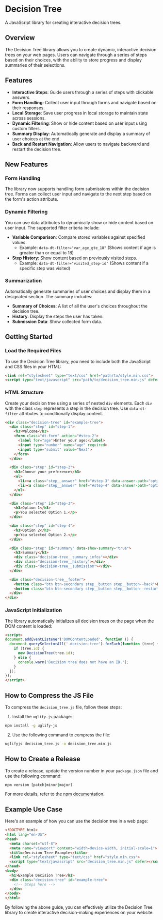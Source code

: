 # Decision Tree

A JavaScript library for creating interactive decision trees.

## Overview

The Decision Tree library allows you to create dynamic, interactive decision trees on your web pages. Users can navigate through a series of steps based on their choices, with the ability to store progress and display summaries of their selections.

## Features

- **Interactive Steps**: Guide users through a series of steps with clickable answers.
- **Form Handling**: Collect user input through forms and navigate based on their responses.
- **Local Storage**: Save user progress in local storage to maintain state across sessions.
- **Dynamic Filtering**: Show or hide content based on user input using custom filters.
- **Summary Display**: Automatically generate and display a summary of user choices at the end.
- **Back and Restart Navigation**: Allow users to navigate backward and restart the decision tree.

## New Features

### Form Handling

The library now supports handling form submissions within the decision tree. Forms can collect user input and navigate to the next step based on the form's action attribute.

### Dynamic Filtering

You can use data attributes to dynamically show or hide content based on user input. The supported filter criteria include:

- **Variable Comparison**: Compare stored variables against specified values.
  - Example: `data-dt-filter="var_age_gte_18"` (Shows content if age is greater than or equal to 18)
- **Step History**: Show content based on previously visited steps.
  - Example: `data-dt-filter="visited_step-id"` (Shows content if a specific step was visited)

### Summarization

Automatically generate summaries of user choices and display them in a designated section. The summary includes:

- **Summary of Choices**: A list of all the user's choices throughout the decision tree.
- **History**: Display the steps the user has taken.
- **Submission Data**: Show collected form data.

## Getting Started

### Load the Required Files

To use the Decision Tree library, you need to include both the JavaScript and CSS files in your HTML:

```html
<link rel="stylesheet" type="text/css" href="path/to/style.min.css">
<script type="text/javascript" src="path/to/decision_tree.min.js" defer></script>
```

### HTML Structure

Create your decision tree using a series of nested `div` elements. Each `div` with the class `step` represents a step in the decision tree. Use `data-dt-filter` attributes to conditionally display content.

```html
<div class="decision-tree" id="example-tree">
  <div class="step" id="step-1">
    <h3>Welcome</h3>
    <form class="dt-form" action="#step-2">
      <label for="age">Enter your age:</label>
      <input type="number" name="age" required>
      <input type="submit" value="Next">
    </form>
  </div>

  <div class="step" id="step-2">
    <h3>Choose your preference</h3>
    <ul>
      <li><a class="step__answer" href="#step-3" data-answer-path="option1">Option 1</a></li>
      <li><a class="step__answer" href="#step-4" data-answer-path="option2">Option 2</a></li>
    </ul>
  </div>

  <div class="step" id="step-3">
    <h3>Option 1</h3>
    <p>You selected Option 1.</p>
  </div>

  <div class="step" id="step-4">
    <h3>Option 2</h3>
    <p>You selected Option 2.</p>
  </div>

  <div class="step" id="summary" data-show-summary="true">
    <h3>Summary</h3>
    <div class="decision-tree__summary_infos"></div>
    <div class="decision-tree__history"></div>
    <div class="decision-tree__submission"></div>
  </div>

  <div class="decision-tree__footer">
    <button class="btn btn-secondary step__button step__button--back">Back</button>
    <button class="btn btn-secondary step__button step__button--restart">Restart</button>
  </div>
</div>
```

### JavaScript Initialization

The library automatically initializes all decision trees on the page when the DOM content is loaded:

```html
<script>
document.addEventListener('DOMContentLoaded', function () {
  document.querySelectorAll('.decision-tree').forEach(function (tree) {
    if (tree.id) {
      new DecisionTree(tree.id);
    } else {
      console.warn('Decision tree does not have an ID.');
    }
  });
});
</script>
```

## How to Compress the JS File

To compress the `decision_tree.js` file, follow these steps:

1. Install the `uglify-js` package:

```bash
npm install -g uglify-js
```

2. Use the following command to compress the file:

```bash
uglifyjs decision_tree.js -o decision_tree.min.js
```

## How to Create a Release

To create a release, update the version number in your `package.json` file and use the following command:

```bash
npm version [patch|minor|major]
```

For more details, refer to the [npm documentation](https://docs.npmjs.com/updating-your-published-package-version-number).

## Example Use Case

Here's an example of how you can use the decision tree in a web page:

```html
<!DOCTYPE html>
<html lang="en-US">
<head>
  <meta charset="utf-8">
  <meta name="viewport" content="width=device-width, initial-scale=1">
  <title>Decision Tree Example</title>
  <link rel="stylesheet" type="text/css" href="style.min.css">
  <script type="text/javascript" src="decision_tree.min.js" defer></script>
</head>
<body>
  <h1>Example Decision Tree</h1>
  <div class="decision-tree" id="example-tree">
    <!-- Steps here -->
  </div>
</body>
</html>
```

By following the above guide, you can effectively utilize the Decision Tree library to create interactive decision-making experiences on your website.
